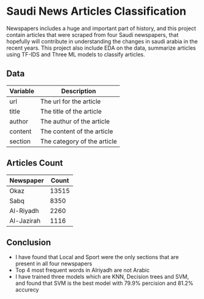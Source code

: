# Saudi News Articles Classification
Newspapers includes a huge and important part of history, and this project contain articles that were scraped from four Saudi newspapers, that hopefully will contribute in understanding the changes in saudi arabia in the recent years. This project also include EDA on the data, summarize articles using TF-IDS and Three ML models to classify articles.

## Data

| Variable      | Description |
| ----------- | ----------- |
| url      | The url for the article       |
| title   | The title of the article       |
| author   | The authur of the article        |
| content   | The content of the article        |
| section   | The category of the article        |


## Articles Count

| Newspaper      | Count |
| ----------- | ----------- |
| Okaz      | 13515       |
| Sabq   | 8350       |
| Al-Riyadh     | 2260        |
| Al-Jazirah   | 1116        |

## Conclusion
- I have found that Local and Sport were the only sections that are present in all four newspapers
- Top 4 most frequent words in Alriyadh are not Arabic
- I have trained three models which are KNN, Decision trees and SVM, and found that SVM is the best model with 79.9% percision and 81.2% accurecy